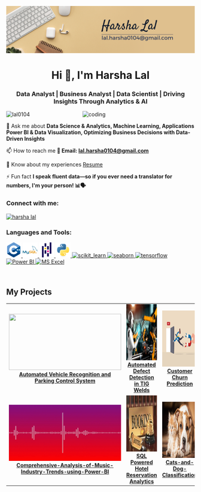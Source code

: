 ![logo](https://github.com/lal0104/lal0104/blob/main/Black%20Minimal%20Business%20Personal%20Profile%20Linkedin%20Banner.png)
<h1 align="center">Hi 👋, I'm Harsha Lal</h1>
<h3 align="center">Data Analyst | Business Analyst | Data Scientist | Driving Insights Through Analytics & AI</h3>
<div >
<img align ="right" alt="coding" width ="300" src="https://bedatasolutions.com/wp-content/uploads/2023/02/datascience.gif">
<p align="left"> <img src="https://komarev.com/ghpvc/?username=lal0104&label=Profile%20views&color=0e75b6&style=flat" alt="lal0104" /> </p>

💬 Ask me about **Data Science & Analytics, Machine Learning, Applications Power BI & Data Visualization, Optimizing Business Decisions with Data-Driven Insights**

📫 How to reach me **📧 Email: lal.harsha0104@gmail.com**

📄 Know about my experiences [Resume](https://drive.google.com/drive/folders/1wRb7GnGl1iGxflu1vTLN_DZkxwStbgUv)

⚡ Fun fact **I speak fluent data—so if you ever need a translator for numbers, I'm your person! 📊🗣️**
</div>

<div>
  <h3 align="left">Connect with me:</h3>

<p align="left">
<a href="https://www.linkedin.com/in/lal-harsha/" target="blank"><img align="center" src="https://raw.githubusercontent.com/rahuldkjain/github-profile-readme-generator/master/src/images/icons/Social/linked-in-alt.svg" alt="harsha lal" height="30" width="40" /></a>
</p>
  <h3 align="left">Languages and Tools:</h3>
<p align="left"> 
  <a href="https://www.w3schools.com/cpp/" target="_blank" rel="noreferrer"> 
    <img src="https://raw.githubusercontent.com/devicons/devicon/master/icons/cplusplus/cplusplus-original.svg" alt="cplusplus" width="40" height="40"/> 
  </a> 
  <a href="https://www.mysql.com/" target="_blank" rel="noreferrer"> 
    <img src="https://raw.githubusercontent.com/devicons/devicon/master/icons/mysql/mysql-original-wordmark.svg" alt="mysql" width="40" height="40"/> 
  </a> 
  <a href="https://pandas.pydata.org/" target="_blank" rel="noreferrer"> 
    <img src="https://raw.githubusercontent.com/devicons/devicon/2ae2a900d2f041da66e950e4d48052658d850630/icons/pandas/pandas-original.svg" alt="pandas" width="40" height="40"/> 
  </a> 
  <a href="https://www.python.org" target="_blank" rel="noreferrer"> 
    <img src="https://raw.githubusercontent.com/devicons/devicon/master/icons/python/python-original.svg" alt="python" width="40" height="40"/> 
  </a> 
  <a href="https://scikit-learn.org/" target="_blank" rel="noreferrer"> 
    <img src="https://upload.wikimedia.org/wikipedia/commons/0/05/Scikit_learn_logo_small.svg" alt="scikit_learn" width="40" height="40"/> 
  </a> 
  <a href="https://seaborn.pydata.org/" target="_blank" rel="noreferrer"> 
    <img src="https://seaborn.pydata.org/_images/logo-mark-lightbg.svg" alt="seaborn" width="40" height="40"/> 
  </a> 
  <a href="https://www.tensorflow.org" target="_blank" rel="noreferrer"> 
    <img src="https://www.vectorlogo.zone/logos/tensorflow/tensorflow-icon.svg" alt="tensorflow" width="40" height="40"/> 
  </a> 
 <!-- Corrected Power BI and MS Excel logos -->
  <a href="https://powerbi.microsoft.com/" target="_blank" rel="noreferrer">
    <img src="https://upload.wikimedia.org/wikipedia/commons/thumb/c/cf/New_Power_BI_Logo.svg/1200px-New_Power_BI_Logo.svg.png" alt="Power BI" width="40" height="40">
  </a>
  <a href="https://www.microsoft.com/en-us/microsoft-365/excel" target="_blank" rel="noreferrer">
    <img src="https://i.pinimg.com/736x/13/88/5f/13885f590c6070c7f106b0f19a17ab9b.jpg" alt="MS Excel" width="40" height="40"/>
  </a>
</p>
</div>
<br>

## My Projects
<table>
  <tr>
    <td align="center">
      <a href="https://github.com/lal0104/Automated-Vehicle-Recognition-and-Parking-Control-System">
        <img src="Lpr-Automatic-License-Plate-Recognition-Security-Camera-Parking-Management-System-Smart-Parking-System-CCTV-Camera-Car-Parking-System-Access-Control.avif" width="300px" height="150px"><br>
        <b>Automated Vehicle Recognition and Parking Control System</b>
      </a>
    </td>
    <td align="center">
      <a href="https://github.com/lal0104/Automated-Defect-Detection-in-TIG-Welds">
        <img src="AI-anomaly-detection-system-scaled.jpg.webp" width="300px" height="150px"><br>
        <b>Automated Defect Detection in TIG Welds</b>
      </a>
    </td>
    <td align="center">
      <a href="https://github.com/lal0104/Customer-Churn-Prediction">
        <img src="images (1).png" width="300px" height="150px"><br>
        <b>Customer Churn Prediction</b>
      </a>
    </td>
    <td align="center">
      <a href="https://github.com/lal0104/Google-Playstore-Dataset-EDA">
        <img src="1_75SwvWQrspM0aKlN02uWTQ.jpg" width="300px" height="150px"><br>
        <b>Google-Playstore-Dataset-EDA</b>
      </a>
    </td>
  </tr>
  <tr>
<td align="center">
      <a href="https://github.com/lal0104/Comprehensive-Analysis-of-Music-Industry-Trends-using-Power-BI">
        <img src="unnamed.jpg" width="300px" height="150px"><br>
        <b>Comprehensive-Analysis-of-Music-Industry-Trends-using-Power-BI</b>
      </a>
    </td>
    <td align="center">
      <a href="https://github.com/lal0104/SQL-Powered-Hotel-Reservation-Analytics">
        <img src="images.jpg" width="300px" height="150px"><br>
        <b>SQL Powered Hotel Reservation Analytics</b>
      </a>
    </td>
    <td align="center">
      <a href="https://github.com/lal0104/Cats-and-Dog-Classification-">
        <img src="AdobeStock_84016419.webp" width="300px" height="150px"><br>
        <b>Cats-and-Dog-Classification</b>
      </a>
    </td>
    </td>
    <td align="center">
      <a href="https://github.com/lal0104/Madhav-Ecommerce-Sales-Dashboard">
        <img src="shutterstock_1438464161-scaled.jpg" width="300px" height="150px"><br>
        <b>Madhav Ecommerce Sales Dashboard</b>
      </a>
    </td>
  </tr>
</table>

